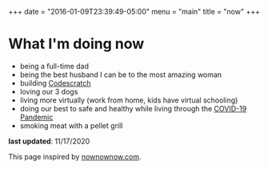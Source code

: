+++
date = "2016-01-09T23:39:49-05:00"
menu = "main"
title = "now"
+++

# What I'm doing now

* being a full-time dad
* being the best husband I can be to the most amazing woman
* building [Codescratch](https://codescratch.com)
* loving our 3 dogs
* living more virtually (work from home, kids have virtual schooling)
* doing our best to safe and healthy while living through the [COVID-19 Pandemic](https://en.wikipedia.org/wiki/COVID-19_pandemic)
* smoking meat with a pellet grill

__last updated__: 11/17/2020

This page inspired by [nownownow.com](http://nownownow.com/).
